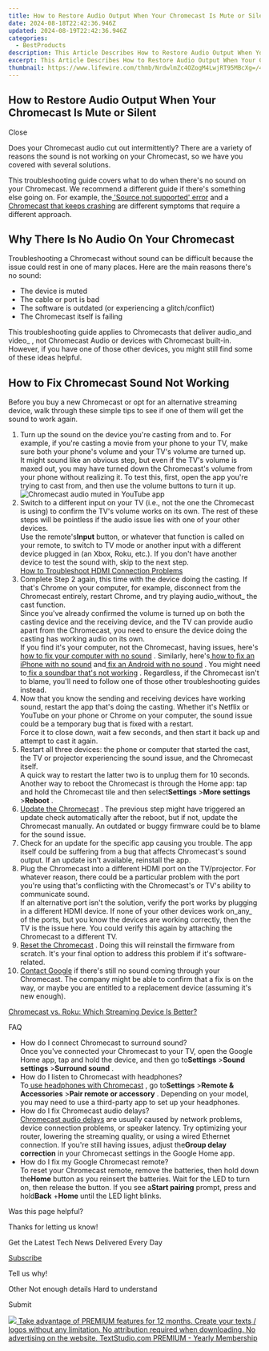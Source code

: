 ```yaml
---
title: How to Restore Audio Output When Your Chromecast Is Mute or Silent
date: 2024-08-18T22:42:36.946Z
updated: 2024-08-19T22:42:36.946Z
categories:
  - BestProducts
description: This Article Describes How to Restore Audio Output When Your Chromecast Is Mute or Silent
excerpt: This Article Describes How to Restore Audio Output When Your Chromecast Is Mute or Silent
thumbnail: https://www.lifewire.com/thmb/NrdwlmZc4OZogM4LwjRT95MBcXg=/400x300/filters:no_upscale():max_bytes(150000):strip_icc():format(webp)/tv-audio-056a1d99f7dc4267bb61fe8b815f09a8.png
---
```


## How to Restore Audio Output When Your Chromecast Is Mute or Silent

Close 

 Does your Chromecast audio cut out intermittently? There are a variety of reasons the sound is not working on your Chromecast, so we have you covered with several solutions.  

 This troubleshooting guide covers what to do when there's no sound on your Chromecast. We recommend a different guide if there's something else going on. For example, the[ 'Source not supported' error](https://www.lifewire.com/fix-chromecast-not-supported-5189314) and a[ Chromecast that keeps crashing](https://www.lifewire.com/fix-crashing-chromecast-5198277) are different symptoms that require a different approach.

##  Why There Is No Audio On Your Chromecast 

 Troubleshooting a Chromecast without sound can be difficult because the issue could rest in one of many places. Here are the main reasons there's no sound:

* The device is muted
* The cable or port is bad
* The software is outdated (or experiencing a glitch/conflict)
* The Chromecast itself is failing

 This troubleshooting guide applies to Chromecasts that deliver audio_and video_ , not Chromecast Audio or devices with Chromecast built-in. However, if you have one of those other devices, you might still find some of these ideas helpful.

##  How to Fix Chromecast Sound Not Working 

 Before you buy a new Chromecast or opt for an alternative streaming device, walk through these simple tips to see if one of them will get the sound to work again.  

1. Turn up the sound on the device you're casting from and to. For example, if you're casting a movie from your phone to your TV, make sure both your phone's volume and your TV's volume are turned up.  
 It might sound like an obvious step, but even if the TV's volume is maxed out, you may have turned down the Chromecast's volume from your phone without realizing it. To test this, first, open the app you're trying to cast from, and then use the volume buttons to turn it up.  
![Chromecast audio muted in YouTube app](https://www.lifewire.com/thmb/Csyaj8iWYmA3ArTBd-icmBB7eW8=/1500x0/filters:no_upscale():max_bytes(150000):strip_icc():format(webp)/001_fix-sound-not-working-chromecast-5217665-678812c71ac24ec5be239970d5451127.jpg)
2. Switch to a different input on your TV (i.e., not the one the Chromecast is using) to confirm the TV's volume works on its own. The rest of these steps will be pointless if the audio issue lies with one of your other devices.  
 Use the remote's**Input** button, or whatever that function is called on your remote, to switch to TV mode or another input with a different device plugged in (an Xbox, Roku, etc.). If you don't have another device to test the sound with, skip to the next step.  
[  How to Troubleshoot HDMI Connection Problems ](https://www.lifewire.com/fix-hdmi-connection-problems-1846811)
3. Complete Step 2 again, this time with the device doing the casting. If that's Chrome on your computer, for example, disconnect from the Chromecast entirely, restart Chrome, and try playing audio_without_ the cast function.  
 Since you've already confirmed the volume is turned up on both the casting device and the receiving device, and the TV can provide audio apart from the Chromecast, you need to ensure the device doing the casting has working audio on its own.  
 If you find it's your computer, not the Chromecast, having issues, here's[ how to fix your computer with no sound](https://www.lifewire.com/fix-non-working-laptop-speakers-4845524) . Similarly, here's[ how to fix an iPhone with no sound](https://www.lifewire.com/fix-volume-on-iphone-4174470) and[ fix an Android with no sound](https://www.lifewire.com/fix-android-phone-speaker-not-working-4580298) . You might need to[ fix a soundbar that's not working](https://www.lifewire.com/fix-non-working-samsung-soundbar-5217044) . Regardless, if the Chromecast isn't to blame, you'll need to follow one of those other troubleshooting guides instead.
4. Now that you know the sending and receiving devices have working sound, restart the app that's doing the casting. Whether it's Netflix or YouTube on your phone or Chrome on your computer, the sound issue could be a temporary bug that is fixed with a restart.  
 Force it to close down, wait a few seconds, and then start it back up and attempt to cast it again.
5. Restart all three devices: the phone or computer that started the cast, the TV or projector experiencing the sound issue, and the Chromecast itself.  
 A quick way to restart the latter two is to unplug them for 10 seconds. Another way to reboot the Chromecast is through the Home app: tap and hold the Chromecast tile and then select**Settings** \>**More settings** \>**Reboot** .
6. [ Update the Chromecast](https://www.lifewire.com/how-to-update-chromecast-4628168) . The previous step might have triggered an update check automatically after the reboot, but if not, update the Chromecast manually. An outdated or buggy firmware could be to blame for the sound issue.
7. Check for an update for the specific app causing you trouble. The app itself could be suffering from a bug that affects Chromecast's sound output. If an update isn't available, reinstall the app.
8. Plug the Chromecast into a different HDMI port on the TV/projector. For whatever reason, there could be a particular problem with the port you're using that's conflicting with the Chromecast's or TV's ability to communicate sound.  
 If an alternative port isn't the solution, verify the port works by plugging in a different HDMI device. If none of your other devices work on_any_ of the ports, but you know the devices are working correctly, then the TV is the issue here. You could verify this again by attaching the Chromecast to a different TV.
9. [ Reset the Chromecast](https://www.lifewire.com/reset-chromecast-4165369) . Doing this will reinstall the firmware from scratch. It's your final option to address this problem if it's software-related.
10. [ Contact Google](https://support.google.com/chromecast/gethelp) if there's still no sound coming through your Chromecast. The company might be able to confirm that a fix is on the way, or maybe you are entitled to a replacement device (assuming it's new enough).

[  Chromecast vs. Roku: Which Streaming Device Is Better? ](https://www.lifewire.com/chromecast-vs-roku-4580492) 

 FAQ

* How do I connect Chromecast to surround sound?  
 Once you've connected your Chromecast to your TV, open the Google Home app, tap and hold the device, and then go to**Settings** \>**Sound settings** \>**Surround sound** .
* How do I listen to Chromecast with headphones?  
 To[ use headphones with Chromecast](https://www.lifewire.com/use-headphones-with-chromecast-5200902) , go to**Settings** \>**Remote & Accessories** \>**Pair remote or accessory** . Depending on your model, you may need to use a third-party app to set up your headphones.
* How do I fix Chromecast audio delays?  
[ Chromecast audio delays](https://www.lifewire.com/fix-audio-delays-chromecast-5218279) are usually caused by network problems, device connection problems, or speaker latency. Try optimizing your router, lowering the streaming quality, or using a wired Ethernet connection. If you're still having issues, adjust the**Group delay correction** in your Chromecast settings in the Google Home app.
* How do I fix my Google Chromecast remote?  
 To reset your Chromecast remote, remove the batteries, then hold down the**Home** button as you reinsert the batteries. Wait for the LED to turn on, then release the button. If you see a**Start pairing** prompt, press and hold**Back** +**Home** until the LED light blinks.

Was this page helpful?

Thanks for letting us know!

 Get the Latest Tech News Delivered Every Day

[ Subscribe ](https://www.lifewire.com/#) 

Tell us why!

 Other  Not enough details  Hard to understand 

 Submit 

<ins class="adsbygoogle"
     style="display:block"
     data-ad-format="autorelaxed"
     data-ad-client="ca-pub-7571918770474297"
     data-ad-slot="1223367746"></ins>



<ins class="adsbygoogle"
     style="display:block"
     data-ad-client="ca-pub-7571918770474297"
     data-ad-slot="8358498916"
     data-ad-format="auto"
     data-full-width-responsive="true"></ins>



<!-- affiliate ads begin -->
<a href="https://secure.textstudio.com/order/checkout.php?PRODS=35633309&QTY=1&AFFILIATE=108875&CART=1"> <img src="https://secure.avangate.com/images/merchant/d6eb8222c9718486bdabce8b897380f7/products/3_premium-icon.png" border="0"> Take advantage of PREMIUM features for 12 months. 
Create your texts / logos without any limitation. 
No attribution required when downloading. 
No advertising on the website. 
 TextStudio.com  PREMIUM - Yearly Membership</a>
<!-- affiliate ads end -->